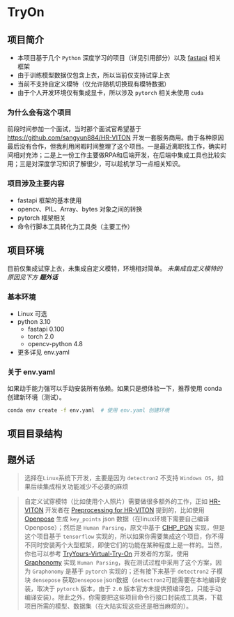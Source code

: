# &#x20;TryOn

## &#x20;项目简介

*   本项目基于几个 `Python` 深度学习的项目（详见引用部分）以及 [fastapi](https://fastapi.tiangolo.com/) 相关框架
*   由于训练模型数据仅包含上衣，所以当前仅支持试穿上衣
*   当前不支持自定义模特（仅允许随机切换现有模特数据）
*   由于个人开发环境仅有集成显卡，所以涉及 `pytorch` 相关未使用 `cuda`

### &#x20;为什么会有这个项目

前段时间参加一个面试，当时那个面试官希望基于 <https://github.com/sangyun884/HR-VITON> 开发一套服务商用。由于各种原因最后没有合作，但我利用闲暇时间整理了这个项目。一是最近离职找工作，确实时间相对充沛；二是上一份工作主要做RPA和后端开发，在后端中集成工具也比较实用；三是对深度学习知识了解很少，可以趁机学习一点相关知识。

### &#x20;项目涉及主要内容

*   fastapi 框架的基本使用
*   opencv、PIL、Array、bytes 对象之间的转换
*   pytorch 框架相关
*   命令行脚本工具转化为工具类（主要工作）

## &#x20;项目环境

目前仅集成试穿上衣，未集成自定义模特，环境相对简单。
*未集成自定义模特的原因见下方 **题外话***

### &#x20;基本环境

*   Linux 可选
*   python 3.10
    *   fastapi 0.100
    *   torch 2.0
    *   opencv-python 4.8
*   更多详见 env.yaml

### &#x20;关于 env.yaml

如果动手能力强可以手动安装所有依赖。如果只是想体验一下，推荐使用 conda 创建新环境（测试）。

```bash
conda env create -f env.yaml  # 使用 env.yaml 创建环境

```

##

## &#x20;项目目录结构

## &#x20;题外话

> 选择在`Linux`系统下开发，主要是因为 `detectron2` 不支持 `Windows OS`，如果后续集成相关功能减少不必要的麻烦

> 自定义试穿模特（比如使用个人照片）需要做很多额外的工作，正如 [HR-VITON](https://github.com/sangyun884/HR-VITON) 开发者在 [Preprocessing for HR-VITON](https://github.com/sangyun884/HR-VITON/blob/main/Preprocessing.md) 提到的，比如使用 [Openpose](https://github.com/CMU-Perceptual-Computing-Lab/openpose) 生成 `key_points` json 数据（在linux环境下需要自己编译 Openpose）；然后是 `Human Parsing`，原文中基于 [CIHP\_PGN](https://github.com/Engineering-Course/CIHP_PGN) 实现，但是这个项目基于 `tensorflow` 实现的，所以如果你需要集成这个项目，你不得不同时安装两个大型框架，即使它们的功能在某种程度上是一样的。当然，你也可以参考 [TryYours-Virtual-Try-On](https://github.com/lastdefiance20/TryYours-Virtual-Try-On) 开发者的方案，使用 [Graphonomy](https://github.com/Gaoyiminggithub/Graphonomy) 实现 `Human Parsing`，我在测试过程中采用了这个方案，因为 `Graphonomy` 是基于 `pytorch` 实现的；还有接下来基于 `detectron2` 子模块 `densepose` 获取`Densepose` json数据（`detectron2`可能需要在本地编译安装，取决于 `pytorch` 版本，由于 `2.0` 版本官方未提供预编译包，只能手动编译安装）。除此之外，你需要把这些项目命令行接口封装成工具类，下载项目所需的模型、数据集（在大陆实现这些还是相当麻烦的）。

